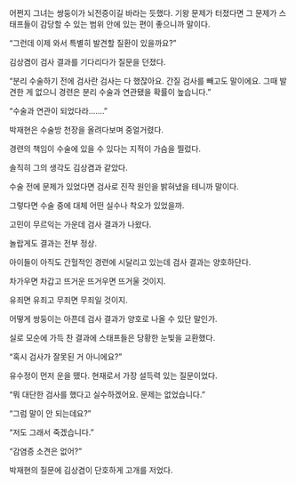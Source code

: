 어쩐지 그녀는 쌍둥이가 뇌전증이길 바라는 듯했다. 기왕 문제가 터졌다면 그 문제가 스태프들이 감당할 수 있는 범위 안에 있는 편이 좋으니까 말이다.

“그런데 이제 와서 특별히 발견할 질환이 있을까요?”

김상겸이 검사 결과를 기다리다가 질문을 던졌다.

“분리 수술하기 전에 검사란 검사는 다 했잖아요. 간질 검사를 빼고도 말이에요. 그때 발견한 게 없으니 경련은 분리 수술과 연관됐을 확률이 높습니다.”

“수술과 연관이 되었다라…….”

박재현은 수술방 천장을 올려다보며 중얼거렸다.

경련의 책임이 수술에 있을 수 있다는 지적이 가슴을 찔렀다.

솔직히 그의 생각도 김상겸과 같았다.

수술 전에 문제가 있었다면 검사로 진작 원인을 밝혀냈을 테니까 말이다.

그렇다면 수술 중에 대체 어떤 실수나 착오가 있었을까.

고민이 무르익는 가운데 검사 결과가 나왔다.

놀랍게도 결과는 전부 정상.

아이들이 아직도 간헐적인 경련에 시달리고 있는데 검사 결과는 양호하단다.

차가우면 차갑고 뜨거운 뜨거우면 뜨거울 것이지.

유죄면 유죄고 무죄면 무죄일 것이지.

어떻게 쌍둥이는 아픈데 검사 결과가 양호로 나올 수 있단 말인가.

실로 모순에 가득 찬 결과에 스태프들은 당황한 눈빛을 교환했다.

“혹시 검사가 잘못된 거 아니에요?”

유수정이 먼저 운을 뗐다. 현재로서 가장 설득력 있는 질문이었다.

“뭐 대단한 검사를 했다고 실수하겠어요. 문제는 없었습니다.”

“그럼 말이 안 되는데요?”

“저도 그래서 죽겠습니다.”

“감염증 소견은 없어?”

박재현의 질문에 김상겸이 단호하게 고개를 저었다.